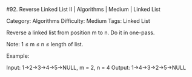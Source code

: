 #92. Reverse Linked List II | Algorithms | Medium | Linked List

Category: Algorithms
Difficulty: Medium
Tags: Linked List

Reverse a linked list from position m to n. Do it in one-pass.

Note: 1 ≤ m ≤ n ≤ length of list.

Example:


Input: 1->2->3->4->5->NULL, m = 2, n = 4
Output: 1->4->3->2->5->NULL


